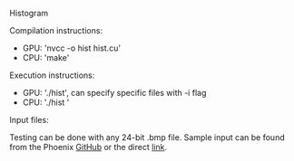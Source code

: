 Histogram

Compilation instructions:

  - GPU: 'nvcc -o hist hist.cu'
  - CPU: 'make'

Execution instructions:

  - GPU: './hist', can specify specific files with -i flag
  - CPU: './hist <bitmap filename>'

Input files:

Testing can be done with any 24-bit .bmp file. Sample input can be found from the Phoenix [GitHub](https://github.com/fasiddique/DRAMAP-Phoenix/tree/main) or the direct [link](http://csl.stanford.edu/~christos/data/histogram.tar.gz).
